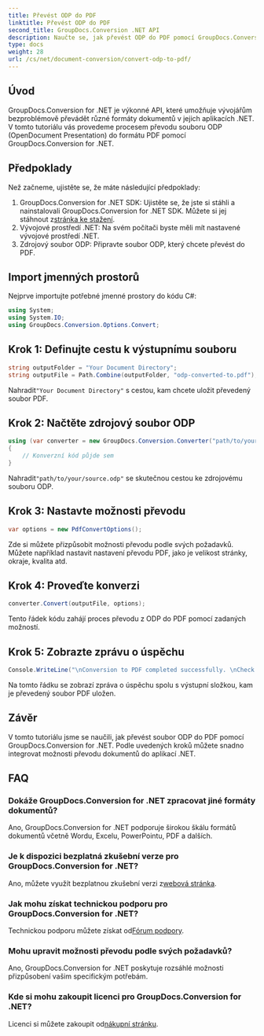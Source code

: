 ```yaml
---
title: Převést ODP do PDF
linktitle: Převést ODP do PDF
second_title: GroupDocs.Conversion .NET API
description: Naučte se, jak převést ODP do PDF pomocí GroupDocs.Conversion for .NET. Postupujte podle našeho podrobného průvodce pro bezproblémový převod dokumentů.
type: docs
weight: 28
url: /cs/net/document-conversion/convert-odp-to-pdf/
---
```

## Úvod
GroupDocs.Conversion for .NET je výkonné API, které umožňuje vývojářům bezproblémově převádět různé formáty dokumentů v jejich aplikacích .NET. V tomto tutoriálu vás provedeme procesem převodu souboru ODP (OpenDocument Presentation) do formátu PDF pomocí GroupDocs.Conversion for .NET.
## Předpoklady
Než začneme, ujistěte se, že máte následující předpoklady:
1.  GroupDocs.Conversion for .NET SDK: Ujistěte se, že jste si stáhli a nainstalovali GroupDocs.Conversion for .NET SDK. Můžete si jej stáhnout z[stránka ke stažení](https://releases.groupdocs.com/conversion/net/).
2. Vývojové prostředí .NET: Na svém počítači byste měli mít nastavené vývojové prostředí .NET.
3. Zdrojový soubor ODP: Připravte soubor ODP, který chcete převést do PDF.

## Import jmenných prostorů
Nejprve importujte potřebné jmenné prostory do kódu C#:
```csharp
using System;
using System.IO;
using GroupDocs.Conversion.Options.Convert;
```
## Krok 1: Definujte cestu k výstupnímu souboru
```csharp
string outputFolder = "Your Document Directory";
string outputFile = Path.Combine(outputFolder, "odp-converted-to.pdf");
```
 Nahradit`"Your Document Directory"` s cestou, kam chcete uložit převedený soubor PDF.
## Krok 2: Načtěte zdrojový soubor ODP
```csharp
using (var converter = new GroupDocs.Conversion.Converter("path/to/your/source.odp"))
{
    // Konverzní kód půjde sem
}
```
 Nahradit`"path/to/your/source.odp"` se skutečnou cestou ke zdrojovému souboru ODP.
## Krok 3: Nastavte možnosti převodu
```csharp
var options = new PdfConvertOptions();
```
Zde si můžete přizpůsobit možnosti převodu podle svých požadavků. Můžete například nastavit nastavení převodu PDF, jako je velikost stránky, okraje, kvalita atd.
## Krok 4: Proveďte konverzi
```csharp
converter.Convert(outputFile, options);
```
Tento řádek kódu zahájí proces převodu z ODP do PDF pomocí zadaných možností.
## Krok 5: Zobrazte zprávu o úspěchu
```csharp
Console.WriteLine("\nConversion to PDF completed successfully. \nCheck output in {0}", outputFolder);
```
Na tomto řádku se zobrazí zpráva o úspěchu spolu s výstupní složkou, kam je převedený soubor PDF uložen.

## Závěr
V tomto tutoriálu jsme se naučili, jak převést soubor ODP do PDF pomocí GroupDocs.Conversion for .NET. Podle uvedených kroků můžete snadno integrovat možnosti převodu dokumentů do aplikací .NET.
## FAQ
### Dokáže GroupDocs.Conversion for .NET zpracovat jiné formáty dokumentů?
Ano, GroupDocs.Conversion for .NET podporuje širokou škálu formátů dokumentů včetně Wordu, Excelu, PowerPointu, PDF a dalších.
### Je k dispozici bezplatná zkušební verze pro GroupDocs.Conversion for .NET?
 Ano, můžete využít bezplatnou zkušební verzi z[webová stránka](https://releases.groupdocs.com/).
### Jak mohu získat technickou podporu pro GroupDocs.Conversion for .NET?
 Technickou podporu můžete získat od[Fórum podpory](https://forum.groupdocs.com/c/conversion/11).
### Mohu upravit možnosti převodu podle svých požadavků?
Ano, GroupDocs.Conversion for .NET poskytuje rozsáhlé možnosti přizpůsobení vašim specifickým potřebám.
### Kde si mohu zakoupit licenci pro GroupDocs.Conversion for .NET?
 Licenci si můžete zakoupit od[nákupní stránku](https://purchase.groupdocs.com/buy).